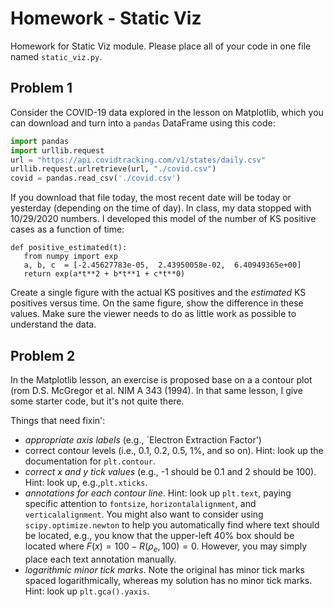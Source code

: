 # Homework - Static Viz


Homework for Static Viz module.  Please place all of your code in
one file named `static_viz.py`.


## Problem 1

Consider the COVID-19 data explored in the lesson on Matplotlib, which you can
download and turn into a `pandas` DataFrame using this code:

```python
import pandas
import urllib.request
url = "https://api.covidtracking.com/v1/states/daily.csv"
urllib.request.urlretrieve(url, "./covid.csv")
covid = pandas.read_csv('./covid.csv')
```

If you download that file today, the most recent date will be today
or yesterday (depending on the time of day).  In class, my data stopped
with 10/29/2020 numbers.  I developed this model of the
number of KS positive cases as a function of time:

```
def positive_estimated(t):
   from numpy import exp
   a, b, c  = [-2.45627783e-05,  2.43950058e-02,  6.40949365e+00]
   return exp(a*t**2 + b*t**1 + c*t**0)
```

Create a single figure with the actual KS positives and the *estimated*
KS positives versus time.  On the same figure, show the difference
in these values.  Make sure the viewer needs to do as little work
as possible to understand the data.

## Problem 2

In the Matplotlib lesson, an exercise is proposed base on a
a contour plot (rom D.S. McGregor et al. NIM A 343 (1994).
In that same lesson, I give some starter code, but it's not
quite there.

Things that need fixin':

   - *appropriate axis labels* (e.g., `Electron Extraction Factor')
   - correct contour levels (i.e., 0.1, 0.2, 0.5, 1%, and so on).
     Hint: look up the documentation for `plt.contour`.
   - *correct $x$  and $y$ tick values* (e.g., -1 should be 0.1 and 2
       should be 100). Hint: look up, e.g.,`plt.xticks`.
   - *annotations for each contour line*. Hint: look up
       `plt.text`, paying specific attention to `fontsize`,
      `horizontalalignment`, and `verticalalignment`.
       You might also want to consider using `scipy.optimize.newton`
       to help you automatically find where text should be located,
       e.g., you know that the upper-left 40% box should be located where
       $F(x) = 100 - R(\rho_e, 100) = 0$.  However, you may simply
       place each text annotation manually.
   - *logarithmic minor tick marks*.   Note the
       original has minor tick marks spaced logarithmically, whereas
       my solution has no minor tick marks.  Hint: look
       up `plt.gca().yaxis`.
